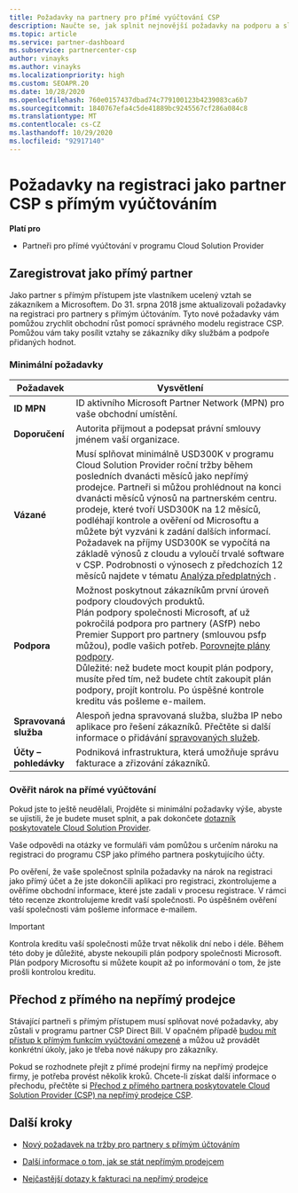 ```yaml
---
title: Požadavky na partnery pro přímé vyúčtování CSP
description: Naučte se, jak splnit nejnovější požadavky na podporu a služby, aby se staly přímým partnerem pro fakturaci v programu Microsoft Cloudho poskytovatele řešení (CSP).
ms.topic: article
ms.service: partner-dashboard
ms.subservice: partnercenter-csp
author: vinayks
ms.author: vinayks
ms.localizationpriority: high
ms.custom: SEOAPR.20
ms.date: 10/28/2020
ms.openlocfilehash: 760e0157437dbad74c779100123b4239083ca6b7
ms.sourcegitcommit: 1840767efa4c5de41889bc9245567cf286a084c8
ms.translationtype: MT
ms.contentlocale: cs-CZ
ms.lasthandoff: 10/29/2020
ms.locfileid: "92917140"
---
```

# <a name="requirements-to-enroll-as-a-csp-direct-bill-partner"></a>Požadavky na registraci jako partner CSP s přímým vyúčtováním

**Platí pro**

- Partneři pro přímé vyúčtování v programu Cloud Solution Provider

## <a name="enroll-as-a-direct-partner"></a>Zaregistrovat jako přímý partner

Jako partner s přímým přístupem jste vlastníkem ucelený vztah se zákazníkem a Microsoftem. Do 31. srpna 2018 jsme aktualizovali požadavky na registraci pro partnery s přímým účtováním. Tyto nové požadavky vám pomůžou zrychlit obchodní růst pomocí správného modelu registrace CSP. Pomůžou vám taky posílit vztahy se zákazníky díky službám a podpoře přidaných hodnot.

### <a name="minimum-requirements"></a>Minimální požadavky

|**Požadavek**| **Vysvětlení**|
|--------------------------------|--------------------------------------------------------------|
|**ID MPN**   |ID aktivního Microsoft Partner Network (MPN) pro vaše obchodní umístění.    |
|**Doporučení**   |Autorita přijmout a podepsat právní smlouvy jménem vaší organizace.|
|**Vázané**|Musí splňovat minimálně USD300K v programu Cloud Solution Provider roční tržby během posledních dvanácti měsíců jako nepřímý prodejce. Partneři si můžou prohlédnout na konci dvanácti měsíců výnosů na partnerském centru. prodeje, které tvoří USD300K na 12 měsíců, podléhají kontrole a ověření od Microsoftu a můžete být vyzváni k zadání dalších informací. Požadavek na příjmy USD300K se vypočítá na základě výnosů z cloudu a vyloučí trvalé software v CSP. Podrobnosti o výnosech z předchozích 12 měsíců najdete v tématu [Analýza předplatných](https://partner.microsoft.com/dashboard/analytics/licenseanalytics) .|
|**Podpora**   |Možnost poskytnout zákazníkům první úroveň podpory cloudových produktů. <br/>Plán podpory společnosti Microsoft, ať už pokročilá podpora pro partnery (ASfP) nebo Premier Support pro partnery (smlouvou psfp můžou), podle vašich potřeb. [Porovnejte plány podpory](https://partner.microsoft.com/support/partnersupport).<br/> Důležité: než budete moct koupit plán podpory, musíte před tím, než budete chtít zakoupit plán podpory, projít kontrolu. Po úspěšné kontrole kreditu vás pošleme e-mailem. |
|**Spravovaná služba**   |Alespoň jedna spravovaná služba, služba IP nebo aplikace pro řešení zákazníků. Přečtěte si další informace o přidávání [spravovaných služeb](https://partner.microsoft.com/business-opportunities/managed-services-provider).|
|**Účty – pohledávky** |Podniková infrastruktura, která umožňuje správu fakturace a zřizování zákazníků.|

### <a name="verify-direct-bill-eligibility"></a>Ověřit nárok na přímé vyúčtování

Pokud jste to ještě neudělali, Projděte si minimální požadavky výše, abyste se ujistili, že je budete muset splnit, a pak dokončete [dotazník poskytovatele Cloud Solution Provider](https://partner.microsoft.com/cloud-solution-provider/assessment).

Vaše odpovědi na otázky ve formuláři vám pomůžou s určením nároku na registraci do programu CSP jako přímého partnera poskytujícího účty.

Po ověření, že vaše společnost splnila požadavky na nárok na registraci jako přímý účet a že jste dokončili aplikaci pro registraci, zkontrolujeme a ověříme obchodní informace, které jste zadali v procesu registrace. V rámci této recenze zkontrolujeme kredit vaší společnosti. Po úspěšném ověření vaší společnosti vám pošleme informace e-mailem.

>[!IMPORTANT]
>Kontrola kreditu vaší společnosti může trvat několik dní nebo i déle. Během této doby je důležité, abyste nekoupili plán podpory společnosti Microsoft. Plán podpory Microsoftu si můžete koupit až po informování o tom, že jste prošli kontrolou kreditu.

## <a name="transition-from-direct-to-indirect-reseller"></a>Přechod z přímého na nepřímý prodejce

Stávající partneři s přímým přístupem musí splňovat nové požadavky, aby zůstali v programu partner CSP Direct Bill. V opačném případě [budou mít přístup k přímým funkcím vyúčtování omezené](restricted-direct-bill-capabilities.md) a můžou už provádět konkrétní úkoly, jako je třeba nové nákupy pro zákazníky.

Pokud se rozhodnete přejít z přímé prodejní firmy na nepřímý prodejce firmy, je potřeba provést několik kroků. Chcete-li získat další informace o přechodu, přečtěte si [Přechod z přímého partnera poskytovatele Cloud Solution Provider (CSP) na nepřímý prodejce CSP](transition-direct-to-indirect.md).

## <a name="next-steps"></a>Další kroky

- [Nový požadavek na tržby pro partnery s přímým účtováním](https://docs.microsoft.com/partner-center/announcements/2020-october#13)
 

- [Další informace o tom, jak se stát nepřímým prodejcem](https://assetsprod.microsoft.com/csp-directbill-to-indirect-transition.pdf)

- [Nejčastější dotazy k fakturaci na nepřímý prodejce](https://assetsprod.microsoft.com/mpn/direct-bill-partner-faq.pdf)
